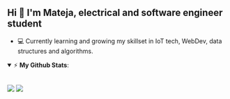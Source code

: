 ## Hi 👋 I'm Mateja, electrical and software engineer student 
- 💻 Currently learning and growing my skillset in IoT tech, WebDev, data structures and algorithms. 
<details open>
 <summary>⚡ <b>My Github Stats</b>: </summary>
<br>
<p align = "left">
  <img src = "https://github-readme-stats.vercel.app/api?username=mVujsic&show_icons=true&theme=radical&line_height=27">
  <img src = "https://github-readme-stats.vercel.app/api/top-langs/?username=mVujsic&hide=css&theme=dark">
</p>
</details>
